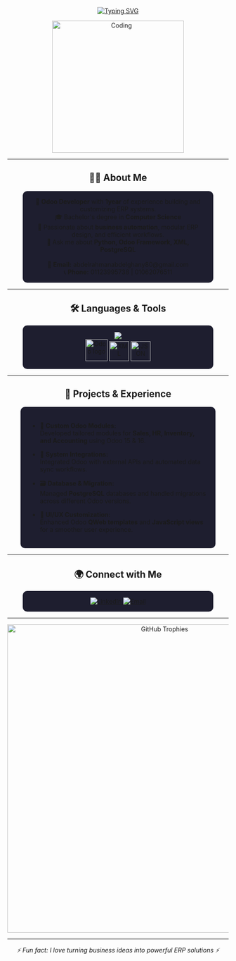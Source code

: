 <p align="center">
  <a href="https://git.io/typing-svg">
    <img src="https://readme-typing-svg.herokuapp.com?font=Fira+Code&size=22&pause=1000&color=8A2BE2&center=true&vCenter=true&width=500&lines=Hi+👋+I'm+Abdelrahman+Abdelghany;Odoo+Developer;Python+%7C+XML+%7C+PostgreSQL+%7C+Odoo+Framework" alt="Typing SVG" />
  </a>
</p>


<div align="center">
  <img src="https://cdn.dribbble.com/users/1162077/screenshots/3848914/programmer.gif" width="300" alt="Coding"/>
</div>

---

<div align="center">
  <h2>👨‍💻 About Me</h2>
</div>

<div align="center" style="background-color:#1e1e2f; padding:15px; border-radius:10px; width:80%; margin:auto;">
  💼 <b>Odoo Developer</b> with <b>1year</b> of experience building and customizing ERP systems.<br/>
  🎓 Bachelor's degree in <b>Computer Science</b><br/>
  🚀 Passionate about <b>business automation</b>, modular ERP design, and efficient workflows.<br/>
  💬 Ask me about <b>Python, Odoo Framework, XML, PostgreSQL</b><br/><br/>
  📧 <b>Email:</b> abdelrahmanabdelghany80@gmail.com<br/>
  📞 <b>Phone:</b> 01123995738 | 01062076511
</div>

---

<div align="center">
  <h2>🛠️ Languages & Tools</h2>
</div>

<div align="center" style="background-color:#1e1e2f; padding:15px; border-radius:10px; width:80%; margin:auto;">
  <img src="https://skillicons.dev/icons?i=python,postgresql,git,html,css,javascript,vscode,linux" /><br/>
  <img src="https://www.odoo.com/web/image/website/1/logo/Odoo?unique=915d2f8" width="50" alt="Odoo logo"/>
  <img src="https://www.svgrepo.com/show/373632/xml.svg" width="45" alt="XML"/>
  <img src="https://www.svgrepo.com/show/373632/json.svg" width="45" alt="JSON"/>
</div>

---

<div align="center">
  <h2>🚀 Projects & Experience</h2>
</div>

<div align="left" style="background-color:#1e1e2f; padding:20px; border-radius:10px; width:80%; margin:auto;">

- 🧩 <b>Custom Odoo Modules:</b>  
  Developed tailored modules for <b>Sales, HR, Inventory, and Accounting</b> using Odoo 15 & 16.

- 🔗 <b>System Integrations:</b>  
  Integrated Odoo with external APIs and automated data sync workflows.

- 🗃️ <b>Database & Migration:</b>  
  Managed <b>PostgreSQL</b> databases and handled migrations across different Odoo versions.

- 🎨 <b>UI/UX Customization:</b>  
  Enhanced Odoo <b>QWeb templates</b> and <b>JavaScript views</b> for a smoother user experience.
</div>

---

<div align="center">
  <h2>🌍 Connect with Me</h2>
</div>

<div align="center" style="background-color:#1e1e2f; padding:15px; border-radius:10px; width:80%; margin:auto;">
  <a href="https://www.linkedin.com/in/abdelrahman-abdelghany-1474b3230" target="_blank">
    <img src="https://img.shields.io/badge/LinkedIn-Abdelrahman%20Abdelghany-8A2BE2?logo=linkedin&logoColor=white" alt="LinkedIn"/>
  </a>
  <a href="mailto:abdelrahmanabdelghany80@gmail.com">
    <img src="https://img.shields.io/badge/Email-abdelrahmanabdelghany80%40gmail.com-D14836?logo=gmail&logoColor=white" alt="Email"/>
  </a>
</div>

---

<div align="center" style="margin-top:10px;">
  <img src="https://github-profile-trophy.vercel.app/?username=abdelrahman-abdelghany4&theme=onedark&no-frame=true&margin-w=10" width="700" alt="GitHub Trophies"/>
</div>

---

<div align="center" style="margin-top:15px;">
  <i>⚡ Fun fact: I love turning business ideas into powerful ERP solutions ⚡</i>
</div>
